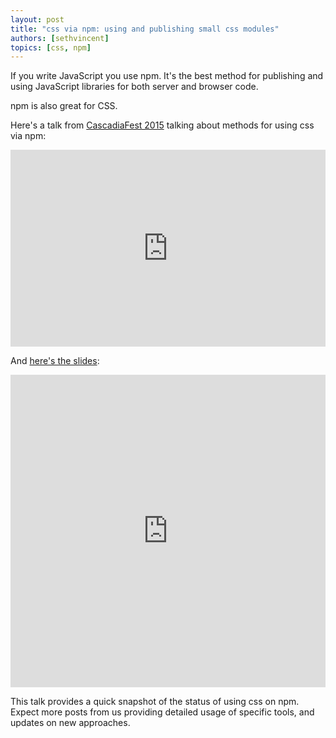 ```yaml
---
layout: post
title: "css via npm: using and publishing small css modules"
authors: [sethvincent]
topics: [css, npm]
---
```


If you write JavaScript you use npm. It's the best method for publishing and using JavaScript libraries for both server and browser code.

npm is also great for CSS.

Here's a talk from [CascadiaFest 2015]() talking about methods for using css via npm:

<iframe width="100%" height="315" src="https://www.youtube.com/embed/4tfXd4CKgWk" frameborder="0" allowfullscreen></iframe>

And [here's the slides](http://sethvincent.com/css-via-npm):

<iframe width="100%" height="500" src="http://sethvincent.com/css-via-npm" frameborder="0" allowfullscreen></iframe>

This talk provides a quick snapshot of the status of using css on npm. Expect more posts from us providing detailed usage of specific tools, and updates on new approaches.